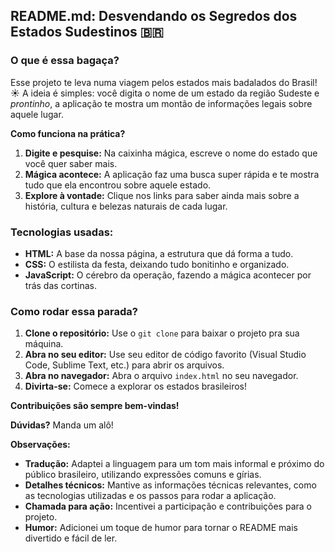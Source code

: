 ## **README.md: Desvendando os Segredos dos Estados Sudestinos** 🇧🇷

### **O que é essa bagaça?**

Esse projeto te leva numa viagem pelos estados mais badalados do Brasil! ☀️ A ideia é simples: você digita o nome de um estado da região Sudeste e *prontinho*, a aplicação te mostra um montão de informações legais sobre aquele lugar. 

**Como funciona na prática?**

1. **Digite e pesquise:** Na caixinha mágica, escreve o nome do estado que você quer saber mais.
2. **Mágica acontece:** A aplicação faz uma busca super rápida e te mostra tudo que ela encontrou sobre aquele estado.
3. **Explore à vontade:** Clique nos links para saber ainda mais sobre a história, cultura e belezas naturais de cada lugar.

### **Tecnologias usadas:**

* **HTML:** A base da nossa página, a estrutura que dá forma a tudo.
* **CSS:** O estilista da festa, deixando tudo bonitinho e organizado.
* **JavaScript:** O cérebro da operação, fazendo a mágica acontecer por trás das cortinas.

### **Como rodar essa parada?**

1. **Clone o repositório:** Use o `git clone` para baixar o projeto pra sua máquina.
2. **Abra no seu editor:** Use seu editor de código favorito (Visual Studio Code, Sublime Text, etc.) para abrir os arquivos.
3. **Abra no navegador:** Abra o arquivo `index.html` no seu navegador.
4. **Divirta-se:** Comece a explorar os estados brasileiros!

**Contribuições são sempre bem-vindas!** 

**Dúvidas?** Manda um alô! 

**Observações:**

* **Tradução:** Adaptei a linguagem para um tom mais informal e próximo do público brasileiro, utilizando expressões comuns e gírias.
* **Detalhes técnicos:** Mantive as informações técnicas relevantes, como as tecnologias utilizadas e os passos para rodar a aplicação.
* **Chamada para ação:** Incentivei a participação e contribuições para o projeto.
* **Humor:** Adicionei um toque de humor para tornar o README mais divertido e fácil de ler.
